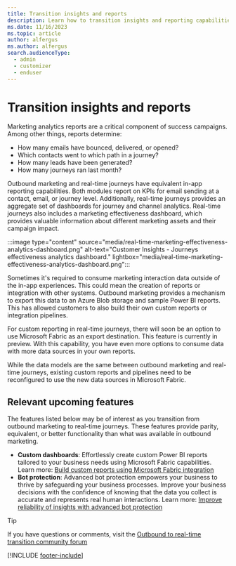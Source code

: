 ```yaml
---
title: Transition insights and reports
description: Learn how to transition insights and reporting capabilities from outbound marketing to real-time journeys in Dynamics 365 Customer Insights - Journeys.
ms.date: 11/16/2023
ms.topic: article
author: alfergus
ms.author: alfergus
search.audienceType: 
  - admin
  - customizer
  - enduser
---
```


# Transition insights and reports

Marketing analytics reports are a critical component of success campaigns. Among other things, reports determine:
-	How many emails have bounced, delivered, or opened?
-	Which contacts went to which path in a journey?
-	How many leads have been generated?
-	How many journeys ran last month?

Outbound marketing and real-time journeys have equivalent in-app reporting capabilities. Both modules report on KPIs for email sending at a contact, email, or journey level. Additionally, real-time journeys provides an aggregate set of dashboards for journey and channel analytics. Real-time journeys also includes a marketing effectiveness dashboard, which provides valuable information about different marketing assets and their campaign impact.

:::image type="content" source="media/real-time-marketing-effectiveness-analytics-dashboard.png" alt-text="Customer Insights - Journeys effectiveness analytics dashboard." lightbox="media/real-time-marketing-effectiveness-analytics-dashboard.png":::

Sometimes it's required to consume marketing interaction data outside of the in-app experiences. This could mean the creation of reports or integration with other systems. Outbound marketing provides a mechanism to export this data to an Azure Blob storage and sample Power BI reports. This has allowed customers to also build their own custom reports or integration pipelines.

For custom reporting in real-time journeys, there will soon be an option to use Microsoft Fabric as an export destination. This feature is currently in preview. With this capability, you have even more options to consume data with more data sources in your own reports.

While the data models are the same between outbound marketing and real-time journeys, existing custom reports and pipelines need to be reconfigured to use the new data sources in Microsoft Fabric.

## Relevant upcoming features

The features listed below may be of interest as you transition from outbound marketing to real-time journeys. These features provide parity, equivalent, or better functionality than what was available in outbound marketing.

- **Custom dashboards**: Effortlessly create custom Power BI reports tailored to your business needs using Microsoft Fabric capabilities. Learn more: [Build custom reports using Microsoft Fabric integration](/dynamics365/release-plan/2023wave2/marketing/dynamics365-marketing/effortlessly-build-custom-reports-tailored-business-needs-using-fabric-integration)
- **Bot protection**: Advanced bot protection empowers your business to thrive by safeguarding your business processes. Improve your business decisions with the confidence of knowing that the data you collect is accurate and represents real human interactions. Learn more: [Improve reliability of insights with advanced bot protection](/dynamics365/release-plan/2023wave2/marketing/dynamics365-marketing/improve-reliability-insights-advanced-bot-protection)

> [!TIP]
> If you have questions or comments, visit the [Outbound to real-time transition community forum](https://community.dynamics.com/forums/thread/?partialUrl=Outbound-to-Real-Time-Transition)

[!INCLUDE [footer-include](./includes/footer-banner.md)]